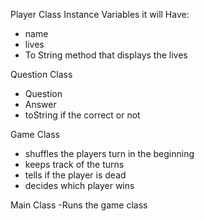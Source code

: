 Player Class
 Instance Variables it will Have:
 - name
 - lives
 - To String method that displays the lives

Question Class
 - Question 
 - Answer
 - toString if the correct or not


Game Class
- shuffles the players turn in the  beginning
- keeps track of the turns
- tells if the player is dead
- decides which player wins

Main Class
-Runs the game class


